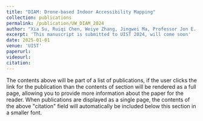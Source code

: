 ```yaml
---
title: "DIAM: Drone-based Indoor Accessibility Mapping"
collection: publications
permalink: /publication/UW_DIAM_2024
author: "Xia Su, Ruiqi Chen, Weiye Zhang, Jingwei Ma, Professor Jon E. Froehlich"
excerpt: 'This manuscript is submitted to UIST 2024, will come soon'
date: 2025-01-01
venue: 'UIST'
paperurl: 
videourl: 
citation: 
---
```


The contents above will be part of a list of publications, if the user clicks the link for the publication than the contents of section will be rendered as a full page, allowing you to provide more information about the paper for the reader. When publications are displayed as a single page, the contents of the above "citation" field will automatically be included below this section in a smaller font.
